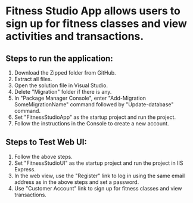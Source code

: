 # Fitness Studio App allows users to sign up for fitness classes and view activities and transactions. 

## Steps to run the application:
1. Download the Zipped folder from GitHub.
2. Extract all files.
3. Open the solution file in Visual Studio.
4. Delete "Migration" folder if there is any.
5. In "Package Manager Console", enter "Add-Migration SomeMigrationName" command followed by "Update-database" command.
6. Set "FitnessStudioApp" as the startup project and run the project. 
7. Follow the instructions in the Console to create a new account.

## Steps to Test Web UI:
1. Follow the above steps.
2. Set "FitnessStudioUI" as the startup project and run the project in IIS Express.
3. In the web view, use the "Register" link to log in using the same email address as in the above steps and set a password.
4. Use "Customer Account" link to sign up for fitness classes and view transactions.


